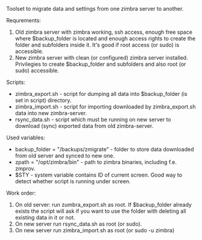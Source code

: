 Toolset to migrate data and settings from one zimbra server to another.

Requrements:

1. Old zimbra server with zimbra working, ssh access, enough free space where $backup_folder is located and enough access rights to create the folder and subfolders inside it.
It's good if root access (or sudo) is accessible.
2. New zimbra server with clean (or configured) zimbra server installed. Privilegies to create $backup_folder and subfolders and also root (or sudo) accessible.


Scripts:

* zimbra_export.sh - script for dumping all data into $backup_folder (is set in script) directory.
* zimbra_import.sh - script for importing downloaded by zimbra_export.sh data into new zimbra-server.
* rsync_data.sh - script which must be running on new server to download (sync) exported data from old zimbra-server.



Used variables:

* backup_folder = "/backups/zmigrate" - folder to store data downloaded from old server and synced to new one.
* zpath = "/opt/zimbra/bin" - path to zimbra binaries, including f.e. zmprov.
* $STY - system variable contains ID of current screen. Good way to detect whether script is running under screen.


Work order:

1. On old server: run zumbra_export.sh as root. If $backup_folder already exists the script will ask if you want to use the folder with deleting all existing data in it or not.
2. On new server run rsync_data.sh as root (or sudo).
3. On new server run zimbra_import.sh as root (or sudo -u zimbra)



